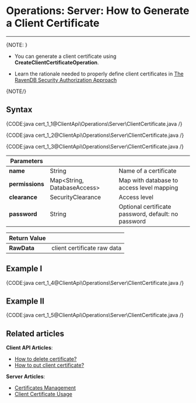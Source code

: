 # Operations: Server: How to Generate a Client Certificate
---

{NOTE: }

* You can generate a client certificate using **CreateClientCertificateOperation**.  

* Learn the rationale needed to properly define client certificates in [The RavenDB Security Authorization Approach](../../../../server/security/authentication/certificate-management#the-ravendb-security-authorization-approach)

{NOTE/}

## Syntax

{CODE:java cert_1_1@ClientApi\Operations\Server\ClientCertificate.java /}

{CODE:java cert_1_2@ClientApi\Operations\Server\ClientCertificate.java /}

{CODE:java cert_1_3@ClientApi\Operations\Server\ClientCertificate.java /}

| Parameters | | |
| ------------- | ------------- | ----- |
| **name** | String | Name of a certificate |
| **permissions** | Map&lt;String, DatabaseAccess&gt; | Map with database to access level mapping |
| **clearance** | SecurityClearance | Access level |
| **password** | String | Optional certificate password, default: no password |

| Return Value | |
| ------------- | ----- |
| **RawData** | client certificate raw data |

## Example I

{CODE:java cert_1_4@ClientApi\Operations\Server\ClientCertificate.java /}

## Example II

{CODE:java cert_1_5@ClientApi\Operations\Server\ClientCertificate.java /}

## Related articles

**Client API Articles**:  
- [How to delete certificate?](../../../../client-api/operations/server-wide/certificates/delete-certificate)  
- [How to put client certificate?](../../../../client-api/operations/server-wide/certificates/put-client-certificate)  

**Server Articles**:  
- [Certificates Management](../../../../server/security/authentication/certificate-management#enabling-communication-between-servers-importing-and-exporting-certificates)  
- [Client Certificate Usage](../../../../server/security/authentication/client-certificate-usage)  
